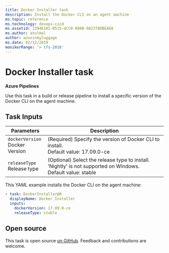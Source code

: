 ```yaml
---
title: Docker Installer task
description: Install the Docker CLI on an agent machine
ms.topic: reference
ms.technology: devops-cicd
ms.assetid: 1394E182-B515-4CC0-890B-9A2378DBEA68
ms.author: atulmal
author: azooinmyluggage
ms.date: 02/12/2019
monikerRange: '> tfs-2018'
---
```


# Docker Installer task

**Azure Pipelines**

Use this task in a build or release pipeline to install a specific version of
the Docker CLI on the agent machine.

## Task Inputs

<table><thead><tr><th>Parameters</th><th>Description</th></tr></thead>
<tr><td><code>dockerVersion</code><br/>Docker Version</td><td>(Required) Specify the version of Docker CLI to install.<br/>Default value: 17.09.0-ce</td></tr>
<tr><td><code>releaseType</code><br/>Release type</td><td>(Optional) Select the release type to install. 'Nightly' is not supported on Windows.<br/>Default value: stable</td></tr>
</table>

This YAML example installs the Docker CLI on the agent machine:

```YAML
- task: DockerInstaller@0
  displayName: Docker Installer
  inputs:
    dockerVersion: 17.09.0-ce
    releaseType: stable
```

## Open source

This task is open source [on GitHub](https://github.com/Microsoft/azure-pipelines-tasks). Feedback and contributions are welcome.